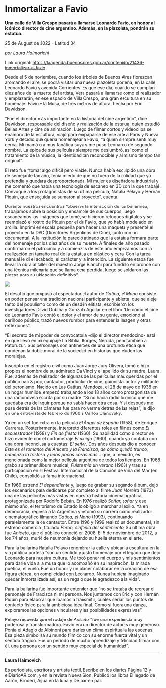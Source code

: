 # Inmortalizar a Favio

**Una calle de Villa Crespo pasará a llamarse Leonardo Favio, en honor al icónico director de cine argentino. Además, en la plazoleta, pondrán su estatua.**

25 de August de 2022 - Latitud 34

_por Laura Haimovichi_

Link original: https://laagenda.buenosaires.gob.ar/contenido/21436-inmortalizar-a-favio



Desde el 5 de noviembre, cuando los árboles de Buenos Aires florezcan aromando el aire, se podrá visitar una nueva plazoleta porteña, en la calle Leonardo Favio y avenida Corrientes. Es que ese día, cuando se cumplan diez años de la muerte del artista, Vera pasará a llamarse como el realizador y emplazarán, en ese espacio de Villa Crespo, una gran escultura en su homenaje: Favio y la Musa, de tres metros de altura, hecha por Eric Dawidson.




“Fue el director más importante en la historia del cine argentino”, dice Dawidson, responsable del diseño y realización de la estatua, quien estudió Bellas Artes y cine de animación. Luego de filmar cortos y videoclips se enamoró de la escultura, viajó para empaparse de ese arte a París y Nueva York y decidió que quería homenajear a Favio, “a quien siempre sentí muy cerca. Mi mamá era muy fanática suya y me puso Leonardo de segundo nombre. La épica de sus películas siempre me deslumbró, así como el tratamiento de la música, la identidad tan reconocible y al mismo tiempo tan original”.




El reto fue “tomar algo difícil pero viable. Nunca había esculpido una obra de semejante tamaño, tenía miedo de que no fuera de la calidad que yo pretendía y quedara desproporcionada. Mi mujer es diseñadora industrial y me comentó que había una tecnología de escaneo en 3D con la que trabajé. Convoqué a los protagonistas de su última película, Natalia Pelayo y Hernán Piquín, que enseguida se sumaron al proyecto”, cuenta.




Durante nuestros encuentros “observé la interacción de los bailarines, trabajamos sobre la posición y ensamble de sus cuerpos, luego escaneamos las imágenes que tomé, se hicieron retoques digitales y se reemplazó el rostro de Piquín por el de Favio, que yo había modelado en arcilla. Imprimí en escala pequeña para hacer una maqueta y presenté el proyecto en la DAC (Directores Argentinos de Cine), junto con un documental. A la institución le pareció atinado que la estatua formara parte del homenaje por los diez años de su muerte. A finales del año pasado confirmaron el patrocinio y a comienzos de este año empezamos con la realización en tamaño real de la estatua en plástico y cera. Con la tarea manual le di el acabado, el carácter y la intención. La siguiente etapa fue llevar la obra al taller del maestro Jorge Bianchi para fundirlo en bronce con una técnica milenaria que se llama cera perdida, luego se soldaron las piezas para su ubicación definitiva”.




![](https://cdn.feater.me/files/images/353158/61c858ea-5089-4969-beb6-33450ce0678a.JPG)




El desafío que propuso al espectador el autor de *Gatica, el Mono* consiste en poder pensar una tradición nacional participante y abierta, que se aleje tanto del populismo como de un desdén elitista, escribieron los investigadores David Oubiña y Gonzalo Aguilar en el libro “De cómo el cine de Leonardo Favio contó el dolor y el amor de su gente, emocionó al cariñoso público, trazó nuevos rumbos para entender la imagen y otras reflexiones”.




“El secreto de mi poder de convocatoria -dijo el director mendocino- está en que llevo en mi equipaje La Biblia, Borges, Neruda, pero también a Patoruzú”. Sus personajes son antihéroes de una profunda ética que condenan la doble moral de la sociedad en historias que eluden las moralejas.




Inscripto en el registro civil como Juan Jorge Jury Olivera, tomó e hizo propios el nombre de su admirado Da Vinci y el apellido de su madre, Laura. Fue, además de realizador de algunas de las películas más queridas por el público nac & pop, cantautor, productor de cine, guionista, actor y militante del peronismo. Nacido en Las Catitas, Mendoza, el 28 de mayo de 1938 en un hogar humilde, empezó trabajando a los 18 años como protagonista de una radionovela escrita por su madre. “Si no hacía radio lo único que me quedaba era delinquir porque no sabía hacer otra cosa. Y si después me puse detrás de las cámaras fue para no verme detrás de las rejas”, le dijo en una entrevista de febrero de 1988 a Carlos Ulanovsky.




Ya en un set fue extra en la película *El Ángel de España* (1958), de Enrique Carreras. Posteriormente, interpretó diferentes roles en filmes como *El secuestrador* (1958) y *Fin de fiesta* (1960). Su habilidad como director se hizo evidente con el cortometraje *El amigo* (1960), cuando ya contaba con una obra inconclusa a cuestas: *El señor*. Dos años después dio a conocer *Este es el romance del Aniceto y la Francisca*, *de cómo quedó trunco, comenzó la tristeza y unas pocas cosas más…* que, a menudo, es mencionada como la mejor película argentina de todos los tiempos. En 1968 grabó su primer álbum musical, *Fuiste mía un verano* (1968) y tras su participación en el Festival Internacional de la Canción de Viña del Mar (en Chile), consolidó su fama internacional.




En 1969 estrenó *El dependiente* y, luego de grabar su segundo álbum, dejó los escenarios para dedicarse por completo al filme *Juan Moreira* (1973) una de las películas más vistas en nuestra historia cinematográfica, protagonizada por Rodolfo Bebán. En 1976 realizó *Soñar, soñar* y ese mismo año, el terrorismo de Estado lo obligó a marchar al exilio. Ya en democracia, regresó a la Argentina y retomó su carrera como realizador cinematográfico filmando *Gatica, el Mono* (1993), continuando paralelamente la de cantautor. Entre 1996 y 1999 realizó un documental, sin estreno comercial, titulado *Perón, sinfonía del sentimiento*. Su última obra fue *Aniceto*, que el público conoció en 2008. El 5 de noviembre de 2012, a los 74 años, murió de neumonía dejando su huella eterna en el arte.




Para la bailarina Natalia Pelayo renombrar la calle y ubicar la escultura en la vía pública porteña “son un sentido y justo homenaje por el legado que dejó Leonardo para nuestra cultura. Me tocó poner mi cuerpo y mis sentimientos para darle vida a la musa que lo acompañó en su inspiración, la mirada poética, el vuelo. Fue un honor y un placer colaborar en la creación de esa figura etérea, en complicidad con Leonardo. Nunca hubiera imaginado quedar inmortalizada así, es un regalo que le agradezco a la vida”.




Para la bailarina fue importante entender que “no se trataba de recrear el personaje de Francisca ni mi persona. Nos juntamos con Eric y con Hernán Piquín para elaborar qué íbamos a transmitir, cuáles serían los puntos de contacto físico para la ambiciosa idea final. Como si fuera una danza, exploramos las opciones vinculares y las posibilidades expresivas”.




Pelayo recuerda que el rodaje de *Aniceto* “fue una experiencia muy poderosa y transformadora. Favio era un director de actores muy generoso. Ponía el Adagio de Albinoni para darles un clima espiritual a las escenas. Esa pieza simboliza su mundo fílmico con su enorme fuerza vital y un sentido trágico. Fue un período de mucho aprendizaje y felicidad filmar con él, una persona con un sentido muy especial de humanidad”.




---




**Laura Haimovichi**




Es periodista, escritora y artista textil. Escribe en los diarios Página 12 y elDiarioAR.com, y en la revista Nueva Sion. Publicó los libros El legado de Aarón, Broderí, Agua en la luna y De par en par.




